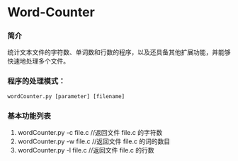 # Word-Counter

### 简介

统计文本文件的字符数、单词数和行数的程序，以及还具备其他扩展功能，并能够快速地处理多个文件。 

### 程序的处理模式：

```py
wordCounter.py [parameter] [filename]
```

### 基本功能列表

1. wordCounter.py  -c  file.c      //返回文件 file.c 的字符数
2. wordCounter.py  -w  file.c     //返回文件 file.c 的词的数目  
3. wordCounter.py  -l  file.c       //返回文件 file.c 的行数


